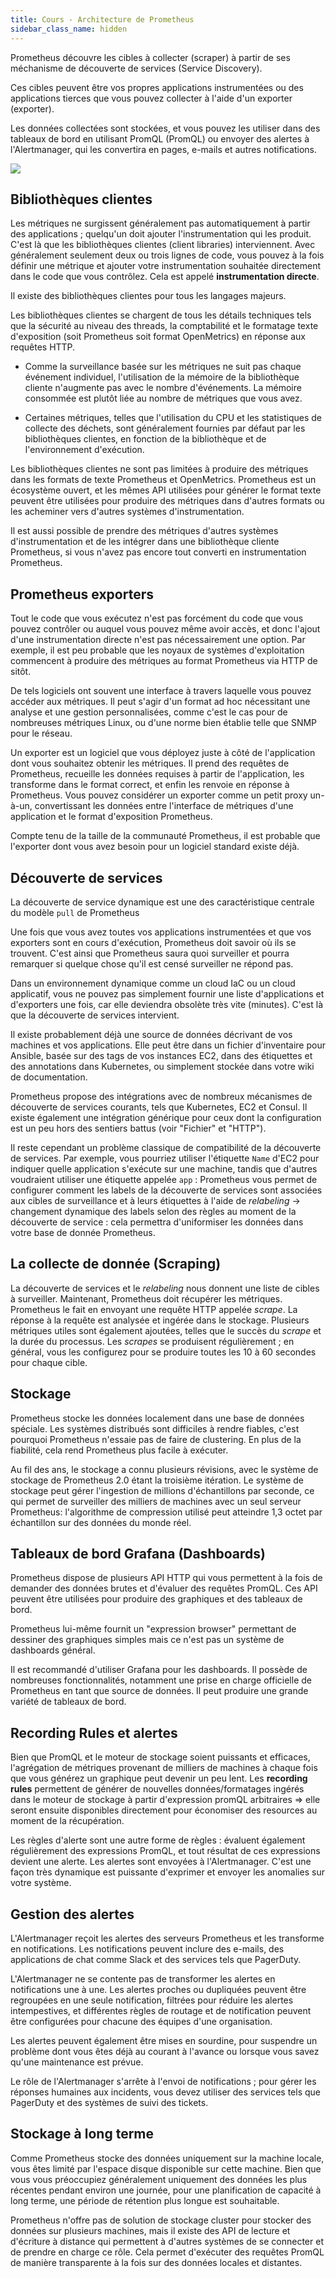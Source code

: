 ```yaml
---
title: Cours - Architecture de Prometheus
sidebar_class_name: hidden
---
```


Prometheus découvre les cibles à collecter (scraper) à partir de ses méchanisme de découverte de services (Service Discovery).

Ces cibles peuvent être vos propres applications instrumentées ou des applications tierces que vous pouvez collecter à l'aide d'un exporter (exporter).

Les données collectées sont stockées, et vous pouvez les utiliser dans des tableaux de bord en utilisant PromQL (PromQL) ou envoyer des alertes à l'Alertmanager, qui les convertira en pages, e-mails et autres notifications.

![](https://www.augmentedmind.de/wp-content/uploads/2021/09/prometheus-official-architecture.png)

## Bibliothèques clientes

Les métriques ne surgissent généralement pas automatiquement à partir des applications ; quelqu'un doit ajouter l'instrumentation qui les produit. C'est là que les bibliothèques clientes (client libraries) interviennent. Avec généralement seulement deux ou trois lignes de code, vous pouvez à la fois définir une métrique et ajouter votre instrumentation souhaitée directement dans le code que vous contrôlez. Cela est appelé **instrumentation directe**.

Il existe des bibliothèques clientes pour tous les langages majeurs.

Les bibliothèques clientes se chargent de tous les détails techniques tels que la sécurité au niveau des threads, la comptabilité et le formatage texte d'exposition (soit Prometheus soit format OpenMetrics) en réponse aux requêtes HTTP.

- Comme la surveillance basée sur les métriques ne suit pas chaque événement individuel, l'utilisation de la mémoire de la bibliothèque cliente n'augmente pas avec le nombre d'événements. La mémoire consommée est plutôt liée au nombre de métriques que vous avez.

- Certaines métriques, telles que l'utilisation du CPU et les statistiques de collecte des déchets, sont généralement fournies par défaut par les bibliothèques clientes, en fonction de la bibliothèque et de l'environnement d'exécution.

Les bibliothèques clientes ne sont pas limitées à produire des métriques dans les formats de texte Prometheus et OpenMetrics. Prometheus est un écosystème ouvert, et les mêmes API utilisées pour générer le format texte peuvent être utilisées pour produire des métriques dans d'autres formats ou les acheminer vers d'autres systèmes d'instrumentation.

Il est aussi possible de prendre des métriques d'autres systèmes d'instrumentation et de les intégrer dans une bibliothèque cliente Prometheus, si vous n'avez pas encore tout converti en instrumentation Prometheus.

## Prometheus exporters

Tout le code que vous exécutez n'est pas forcément du code que vous pouvez contrôler ou auquel vous pouvez même avoir accès, et donc l'ajout d'une instrumentation directe n'est pas nécessairement une option. Par exemple, il est peu probable que les noyaux de systèmes d'exploitation commencent à produire des métriques au format Prometheus via HTTP de sitôt.

De tels logiciels ont souvent une interface à travers laquelle vous pouvez accéder aux métriques. Il peut s'agir d'un format ad hoc nécessitant une analyse et une gestion personnalisées, comme c'est le cas pour de nombreuses métriques Linux, ou d'une norme bien établie telle que SNMP pour le réseau.

Un exporter est un logiciel que vous déployez juste à côté de l'application dont vous souhaitez obtenir les métriques. Il prend des requêtes de Prometheus, recueille les données requises à partir de l'application, les transforme dans le format correct, et enfin les renvoie en réponse à Prometheus. Vous pouvez considérer un exporter comme un petit proxy un-à-un, convertissant les données entre l'interface de métriques d'une application et le format d'exposition Prometheus.

Compte tenu de la taille de la communauté Prometheus, il est probable que l'exporter dont vous avez besoin pour un logiciel standard existe déjà.

## Découverte de services

La découverte de service  dynamique est une des caractéristique centrale du modèle `pull` de Prometheus

Une fois que vous avez toutes vos applications instrumentées et que vos exporters sont en cours d'exécution, Prometheus doit savoir où ils se trouvent. C'est ainsi que Prometheus saura quoi surveiller et pourra remarquer si quelque chose qu'il est censé surveiller ne répond pas.

Dans un environnement dynamique comme un cloud IaC ou un cloud applicatif, vous ne pouvez pas simplement fournir une liste d'applications et d'exporters une fois, car elle deviendra obsolète très vite (minutes). C'est là que la découverte de services intervient.

Il existe probablement déjà une source de données décrivant de vos machines et vos applications. Elle peut être dans un fichier d'inventaire pour Ansible, basée sur des tags de vos instances EC2, dans des étiquettes et des annotations dans Kubernetes, ou simplement stockée dans votre wiki de documentation.

Prometheus propose des intégrations avec de nombreux mécanismes de découverte de services courants, tels que Kubernetes, EC2 et Consul. Il existe également une intégration générique pour ceux dont la configuration est un peu hors des sentiers battus (voir "Fichier" et "HTTP").

Il reste cependant un problème classique de compatibilité de la découverte de services. Par exemple, vous pourriez utiliser l'étiquette `Name` d'EC2 pour indiquer quelle application s'exécute sur une machine, tandis que d'autres voudraient utiliser une étiquette appelée `app` : Prometheus vous permet de configurer comment les labels de la découverte de services sont associées aux cibles de surveillance et à leurs étiquettes à l'aide de *relabeling* -> changement dynamique des labels selon des règles au moment de la découverte de service : cela permettra d'uniformiser les données dans votre base de donnée Prometheus.

## La collecte de donnée (Scraping)

La découverte de services et le *relabeling* nous donnent une liste de cibles à surveiller. Maintenant, Prometheus doit récupérer les métriques. Prometheus le fait en envoyant une requête HTTP appelée *scrape*. La réponse à la requête est analysée et ingérée dans le stockage. Plusieurs métriques utiles sont également ajoutées, telles que le succès du *scrape* et la durée du processus. Les *scrapes* se produisent régulièrement ; en général, vous les configurez pour se produire toutes les 10 à 60 secondes pour chaque cible.

## Stockage

Prometheus stocke les données localement dans une base de données spéciale. Les systèmes distribués sont difficiles à rendre fiables, c'est pourquoi Prometheus n'essaie pas de faire de clustering. En plus de la fiabilité, cela rend Prometheus plus facile à exécuter.

Au fil des ans, le stockage a connu plusieurs révisions, avec le système de stockage de Prometheus 2.0 étant la troisième itération. Le système de stockage peut gérer l'ingestion de millions d'échantillons par seconde, ce qui permet de surveiller des milliers de machines avec un seul serveur Prometheus: l'algorithme de compression utilisé peut atteindre 1,3 octet par échantillon sur des données du monde réel.

## Tableaux de bord Grafana (Dashboards)

Prometheus dispose de plusieurs API HTTP qui vous permettent à la fois de demander des données brutes et d'évaluer des requêtes PromQL. Ces API peuvent être utilisées pour produire des graphiques et des tableaux de bord.

Prometheus lui-même fournit un "expression browser" permettant de dessiner des graphiques simples mais ce n'est pas un système de dashboards général.

Il est recommandé d'utiliser Grafana pour les dashboards. Il possède de nombreuses fonctionnalités, notamment une prise en charge officielle de Prometheus en tant que source de données. Il peut produire une grande variété de tableaux de bord.

## Recording Rules et alertes

Bien que PromQL et le moteur de stockage soient puissants et efficaces, l'agrégation de métriques provenant de milliers de machines à chaque fois que vous générez un graphique peut devenir un peu lent. Les **recording rules** permettent de générer de nouvelles données/formatages ingérés dans le moteur de stockage à partir d'expression promQL arbitraires => elle seront ensuite disponibles directement pour économiser des resources au moment de la récupération.

Les règles d'alerte sont une autre forme de règles : évaluent également régulièrement des expressions PromQL, et tout résultat de ces expressions devient une alerte. Les alertes sont envoyées à l'Alertmanager. C'est une façon très dynamique est puissante d'exprimer et envoyer les anomalies sur votre système.

## Gestion des alertes

L'Alertmanager reçoit les alertes des serveurs Prometheus et les transforme en notifications. Les notifications peuvent inclure des e-mails, des applications de chat comme Slack et des services tels que PagerDuty.

L'Alertmanager ne se contente pas de transformer les alertes en notifications une à une. Les alertes proches ou dupliquées peuvent être regroupées en une seule notification, filtrées pour réduire les alertes intempestives, et différentes règles de routage et de notification peuvent être configurées pour chacune des équipes d'une organisation.

Les alertes peuvent également être mises en sourdine, pour suspendre un problème dont vous êtes déjà au courant à l'avance ou lorsque vous savez qu'une maintenance est prévue.

Le rôle de l'Alertmanager s'arrête à l'envoi de notifications ; pour gérer les réponses humaines aux incidents, vous devez utiliser des services tels que PagerDuty et des systèmes de suivi des tickets.

## Stockage à long terme

Comme Prometheus stocke des données uniquement sur la machine locale, vous êtes limité par l'espace disque disponible sur cette machine. Bien que vous vous préoccupiez généralement uniquement des données les plus récentes pendant environ une journée, pour une planification de capacité à long terme, une période de rétention plus longue est souhaitable.

Prometheus n'offre pas de solution de stockage cluster pour stocker des données sur plusieurs machines, mais il existe des API de lecture et d'écriture à distance qui permettent à d'autres systèmes de se connecter et de prendre en charge ce rôle. Cela permet d'exécuter des requêtes PromQL de manière transparente à la fois sur des données locales et distantes.